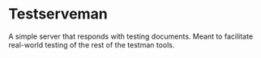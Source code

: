 # Testserveman

A simple server that responds with testing documents. Meant to facilitate real-world testing of the rest of the testman tools.

